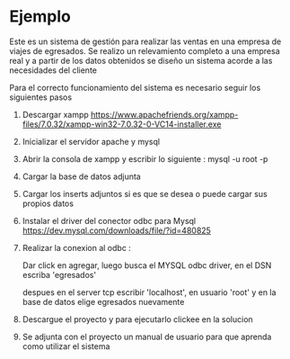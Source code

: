 # Ejemplo


Este es un sistema de gestión para realizar las ventas en una empresa de viajes de egresados.
Se realizo un relevamiento completo a una empresa real y a partir de los datos obtenidos se diseño un sistema acorde 
a las necesidades del cliente  


Para el correcto funcionamiento del sistema es necesario seguir los siguientes pasos

1. Descargar xampp https://www.apachefriends.org/xampp-files/7.0.32/xampp-win32-7.0.32-0-VC14-installer.exe

2. Inicializar el servidor apache y mysql

3. Abrir la consola de xampp y escribir lo siguiente : mysql -u root -p

4. Cargar la base de datos adjunta 

5. Cargar los inserts adjuntos si es que se desea o puede cargar sus propios datos

6. Instalar el driver del conector odbc para Mysql https://dev.mysql.com/downloads/file/?id=480825

7. Realizar la conexion al odbc :

   Dar click en agregar, luego busca el MYSQL odbc driver, en el DSN escriba 'egresados'

   despues en el server tcp escribir 'localhost', en usuario 'root' y en la base de datos elige egresados nuevamente

8. Descargue el proyecto y para ejecutarlo clickee en la solucion 

9. Se adjunta con el proyecto un manual de usuario para que aprenda como utilizar el sistema 

                                 

                                                     
                                                     
